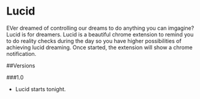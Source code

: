 # Lucid

EVer dreamed of controlling our dreams to do anything you can imgagine? Lucid is for dreamers. Lucid is a beautiful chrome extension to remind you to do reality checks during the day so you have higher possibilities of achieving lucid dreaming. Once started, the extension will show a chrome notification.

##Versions

###1.0
* Lucid starts tonight.
